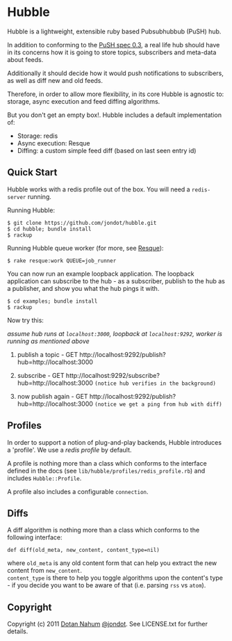 # Hubble

Hubble is a lightweight, extensible ruby based Pubsubhubbub (PuSH) hub.  

In addition to conforming to the [PuSH spec 0.3](http://pubsubhubbub.googlecode.com/svn/trunk/pubsubhubbub-core-0.2.html), a real life hub
should have in its concerns how it is going to store topics, subscribers
and meta-data about feeds.  

Additionally it should decide how it would
push notifications to subscribers, as well as diff new and old feeds.  


Therefore, in order to allow more flexibility, in its core Hubble is agnostic to: storage, async execution and feed diffing algorithms.  

But you don't get an empty box!. Hubble includes a default implementation of:

* Storage: redis
* Async execution: Resque
* Diffing: a custom simple feed diff (based on last seen entry id)

## Quick Start
Hubble works with a redis profile out of the box. You will need a
`redis-server` running.  

Running Hubble:
    
    $ git clone https://github.com/jondot/hubble.git
    $ cd hubble; bundle install
    $ rackup

Running Hubble queue worker (for more, see [Resque](https://github.com/defunkt/resque)):
  
    $ rake resque:work QUEUE=job_runner

You can now run an example loopback application. The loopback
application can subscribe to the hub - as a subscriber, publish to the
hub as a publisher, and show you what the hub pings it with.

    $ cd examples; bundle install
    $ rackup

Now try this:  

_assume hub runs at `localhost:3000`, loopback at `localhost:9292`, worker
is running as mentioned above_

1. publish a topic - GET http://localhost:9292/publish?hub=http://localhost:3000
2. subscribe       - GET http://localhost:9292/subscribe?hub=http://localhost:3000
`(notice hub verifies in the background)`

3. now publish again - GET http://localhost:9292/publish?hub=http://localhost:3000
`(notice we get a ping from hub with diff)`


## Profiles

In order to support a notion of plug-and-play backends, Hubble
introduces a 'profile'. We use a _redis profile_ by default.  

A profile is nothing more than a class which conforms to the interface
defined in the docs (see `lib/hubble/profiles/redis_profile.rb`) and
includes `Hubble::Profile`.  

A profile also includes a configurable `connection`.


## Diffs

A diff algorithm is nothing more than a class which conforms to the
following interface:

    def diff(old_meta, new_content, content_type=nil)

where `old_meta` is any old content form that can help you extract the
new content from `new_content`.  
`content_type` is there to help you toggle algorithms upon the content's type - if you decide you want to be aware of
that (i.e. parsing `rss` vs `atom`).

## Copyright

Copyright (c) 2011 [Dotan Nahum](http://gplus.to/dotan) [@jondot](http://twitter.com/jondot). See LICENSE.txt for further details.

